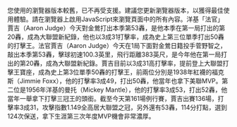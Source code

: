 您使用的瀏覽器版本較舊，已不再受支援。建議您更新瀏覽器版本，以獲得最佳使用體驗。請在瀏覽器上啟用JavaScript來瀏覽頁面中的所有內容。洋基「法官」賈吉（Aaron Judge）今天對金鶯打出本季第53轟，是他本季在第一局打出的第20轟，成為大聯盟新紀錄，他也以3成31打擊率，成為史上第三位單季打出50轟的打擊王。法官賈吉（Aaron Judge）今天在1局下面對金鶯日籍投手菅野智之，敲出本季第53轟，擊球初速100.3英里，飛行距離383英尺，是今年他在第一局打出的第20轟，成為大聯盟新紀錄。賈吉目前以3成31高打擊率，提前登上大聯盟打擊王寶座，成為史上第3位單季50轟的打擊王，前兩位分別是1938年紅襪的福克斯（Jimmie Foxx），他的打擊率3成49，打出50轟，他當年也拿下美聯MVP。第二位是1956年洋基的曼托（Mickey Mantle），他的打擊率3成53，打出52轟，他當年一舉拿下打擊三冠王的頭銜。截至今天第161場例行賽，賈吉出賽136場，打擊率3成31，攻擊指數1.149全高居大聯盟之冠，另外還有53轟，114分打點，選到124次保送，拿下生涯第三次年度MVP機會非常濃厚。